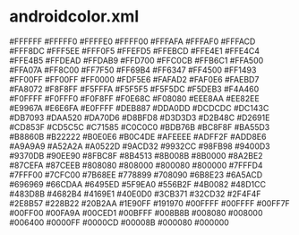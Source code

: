 # androidcolor.xml
<?xml version="1.0" encoding="utf-8"?>
<resources>
    <color name="white">#FFFFFF</color>
    <color name="ivory">#FFFFF0</color>
    <color name="light_yellow">#FFFFE0</color>
    <color name="yellow">#FFFF00</color>
    <color name="snow">#FFFAFA</color>
    <color name="floral_white">#FFFAF0</color>
    <color name="lemon_chiffon">#FFFACD</color>
    <color name="cornsilk">#FFF8DC</color>
    <color name="seashell">#FFF5EE</color>
    <color name="lavender_blush">#FFF0F5</color>
    <color name="papaya_whip">#FFEFD5</color>
    <color name="blanched_almond">#FFEBCD</color>
    <color name="misty_rose">#FFE4E1</color>
    <color name="bisque">#FFE4C4</color>
    <color name="moccasin">#FFE4B5</color>
    <color name="navajo_white">#FFDEAD</color>
    <color name="peach_puff">#FFDAB9</color>
    <color name="cold">#FFD700</color>
    <color name="pink">#FFC0CB</color>
    <color name="light_pink">#FFB6C1</color>
    <color name="orange">#FFA500</color>
    <color name="light_salmon">#FFA07A</color>
    <color name="dark_orange">#FF8C00</color>
    <color name="coral">#FF7F50</color>
    <color name="hot_pink">#FF69B4</color>
    <color name="tomato">#FF6347</color>
    <color name="orange_red">#FF4500</color>
    <color name="deep_pink">#FF1493</color>
    <color name="fuchsia">#FF00FF</color>
    <color name="magenta">#FF00FF</color>
    <color name="red">#FF0000</color>
    <color name="old_lace">#FDF5E6</color>
    <color name="light_goldenrod_yellow">#FAFAD2</color>
    <color name="linen">#FAF0E6</color>
    <color name="antique_white">#FAEBD7</color>
    <color name="salmon">#FA8072</color>
    <color name="ghost_white">#F8F8FF</color>
    <color name="mint_cream">#F5FFFA</color>
    <color name="white_smoke">#F5F5F5</color>
    <color name="beige">#F5F5DC</color>
    <color name="wheat">#F5DEB3</color>
    <color name="sandy_brown">#F4A460</color>
    <color name="azure">#F0FFFF</color>
    <color name="honeydew">#F0FFF0</color>
    <color name="alice_blue">#F0F8FF</color>
    <color name="khaki">#F0E68C</color>
    <color name="light_coral">#F08080</color>
    <color name="pale_goldenrod">#EEE8AA</color>
    <color name="violet">#EE82EE</color>
    <color name="dark_salmon">#E9967A</color>
    <color name="lavender">#E6E6FA</color>
    <color name="light_cyan">#E0FFFF</color>
    <color name="burlyWood">#DEB887</color>
    <color name="plum">#DDA0DD</color>
    <color name="gainsboro">#DCDCDC</color>
    <color name="crimson">#DC143C</color>
    <color name="pale_violet_red">#DB7093</color>
    <color name="goldenrod">#DAA520</color>
    <color name="orchid">#DA70D6</color>
    <color name="thistle">#D8BFD8</color>
    <color name="light_grey">#D3D3D3</color>
    <color name="tan">#D2B48C</color>
    <color name="chocolate">#D2691E</color>
    <color name="peru">#CD853F</color>
    <color name="indian_red">#CD5C5C</color>
    <color name="medium_violet_red">#C71585</color>
    <color name="silver">#C0C0C0</color>
    <color name="dark_khaki">#BDB76B</color>
    <color name="rosy_brown">#BC8F8F</color>
    <color name="medium_orchid">#BA55D3</color>
    <color name="dark_goldenrod">#B8860B</color>
    <color name="fire_brick">#B22222</color>
    <color name="powder_blue">#B0E0E6</color>
    <color name="light_steel_blue">#B0C4DE</color>
    <color name="pale_turquoise">#AFEEEE</color>
    <color name="greenYellow">#ADFF2F</color>
    <color name="light_blue">#ADD8E6</color>
    <color name="dark_gray">#A9A9A9</color>
    <color name="brown">#A52A2A</color>
    <color name="sienna">#A0522D</color>
    <color name="yellow_green">#9ACD32</color>
    <color name="dark_orchid">#9932CC</color>
    <color name="pale_green">#98FB98</color>
    <color name="dark_violet">#9400D3</color>
    <color name="mediumPurple">#9370DB</color>
    <color name="_light_green">#90EE90</color>
    <color name="dark_sea_green">#8FBC8F</color>
    <color name="saddle_brown">#8B4513</color>
    <color name="dark_magenta">#8B008B</color>
    <color name="dark_red">#8B0000</color>
    <color name="blue_violet">#8A2BE2</color>
    <color name="light_sky_blue">#87CEFA</color>
    <color name="sky_blue">#87CEEB</color>
    <color name="gray">#808080</color>
    <color name="olive">#808000</color>
    <color name="purple">#800080</color>
    <color name="maroon">#800000</color>
    <color name="aquamarine">#7FFFD4</color>
    <color name="chartreuse">#7FFF00</color>
    <color name="lawn_green">#7CFC00</color>
    <color name="medium_slate_blue">#7B68EE</color>
    <color name="light_slate_gray">#778899</color>
    <color name="slate_gray">#708090</color>
    <color name="olive_drab">#6B8E23</color>
    <color name="slate_blue">#6A5ACD</color>
    <color name="dim_gray">#696969</color>
    <color name="medium_aquamarine">#66CDAA</color>
    <color name="cornflower_blue">#6495ED</color>
    <color name="cadet_blue">#5F9EA0</color>
    <color name="dark_olive_green">#556B2F</color>
    <color name="indigo">#4B0082</color>
    <color name="medium_turquoise">#48D1CC</color>
    <color name="dark_slate_blue">#483D8B</color>
    <color name="steel_blue">#4682B4</color>
    <color name="royal_blue">#4169E1</color>
    <color name="turquoise">#40E0D0</color>
    <color name="medium_sea_green">#3CB371</color>
    <color name="lime_green">#32CD32</color>
    <color name="dark_slate_gray">#2F4F4F</color>
    <color name="sea_green">#2E8B57</color>
    <color name="forest_green">#228B22</color>
    <color name="light_sea_green">#20B2AA</color>
    <color name="dodger_blue">#1E90FF</color>
    <color name="midnight_blue">#191970</color>
    <color name="aqua">#00FFFF</color>
    <color name="cyan">#00FFFF</color>
    <color name="spring_green">#00FF7F</color>
    <color name="lime">#00FF00</color>
    <color name="medium_spring_green">#00FA9A</color>
    <color name="dark_turquoise">#00CED1</color>
    <color name="deep_sky_blue">#00BFFF</color>
    <color name="dark_cyan">#008B8B</color>
    <color name="teal">#008080</color>
    <color name="green">#008000</color>
    <color name="dark_green">#006400</color>
    <color name="blue">#0000FF</color>
    <color name="medium_blue">#0000CD</color>
    <color name="dark_blue">#00008B</color>
    <color name="navy">#000080</color>
    <color name="black">#000000</color>
</resources>
